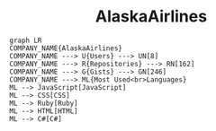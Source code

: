 <h1 align="center">AlaskaAirlines</h1>

```mermaid
graph LR
COMPANY_NAME{AlaskaAirlines}
COMPANY_NAME ---> U{Users} ---> UN[8]
COMPANY_NAME ---> R{Repositories} ---> RN[162]
COMPANY_NAME ---> G{Gists} ---> GN[246]
COMPANY_NAME ---> ML{Most Used<br>Languages}
ML --> JavaScript[JavaScript]
ML --> CSS[CSS]
ML --> Ruby[Ruby]
ML --> HTML[HTML]
ML --> C#[C#]
```
